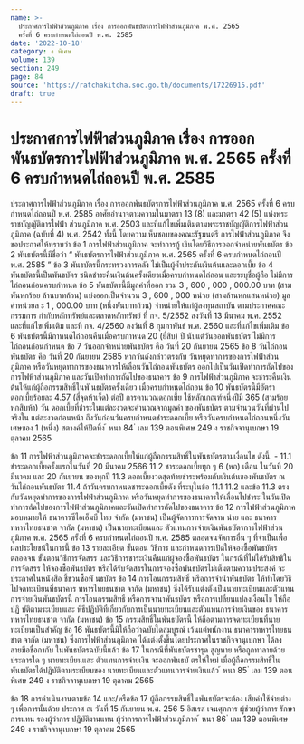```yaml
---
name: >-
  ประกาศการไฟฟ้าส่วนภูมิภาค เรื่อง การออกพันธบัตรการไฟฟ้าส่วนภูมิภาค พ.ศ. 2565
  ครั้งที่ 6 ครบกำหนดไถ่ถอนปี พ.ศ. 2585
date: '2022-10-18'
category: ง พิเศษ
volume: 139
section: 249
page: 84
source: 'https://ratchakitcha.soc.go.th/documents/17226915.pdf'
draft: true
---
```


# ประกาศการไฟฟ้าส่วนภูมิภาค เรื่อง การออกพันธบัตรการไฟฟ้าส่วนภูมิภาค พ.ศ. 2565 ครั้งที่ 6 ครบกำหนดไถ่ถอนปี พ.ศ. 2585

ประกาศการไฟฟ้าส่วนภูมิภาค เรื่อง การออกพันธบัตรการไฟฟ้าส่วนภูมิภาค พ.ศ. 2565 ครั้งที่ 6 ครบกำหนดไถ่ถอนปี พ.ศ. 2585 อาศัยอำนาจตามความในมาตรา 13 (8) และมาตรา 42 (5) แห่งพระราชบัญญัติการไฟฟ้า ส่วนภูมิภาค พ.ศ. 2503 และที่แก้ไขเพิ่มเติมตามพระราชบัญญัติการไฟฟ้าส่วนภูมิภาค (ฉบับที่ 4) พ.ศ. 2542 ทั้งนี้ โดยความเห็นชอบของคณะรัฐมนตรี การไฟฟ้าส่วนภูมิภาค จึงขอประกาศให้ทราบว่า ข้อ 1 การไฟฟ้าส่วนภูมิภาค จะทำการกู้ เงินโดยวิธีการออกจำหน่ายพันธบัตร ข้อ 2 พันธบัตรนี้มีชื่อว่า “ พันธบัตรการไฟฟ้าส่วนภูมิภาค พ.ศ. 2565 ครั้งที่ 6 ครบกำหนดไถ่ถอนปี พ.ศ. 2585 ” ข้อ 3 พันธบัตรนี้กระทรวงการคลัง ไม่เป็นผู้ค้ำประกันเงินต้นและดอกเบี้ย ข้อ 4 พันธบัตรนี้เป็นพันธบัตร ชนิดชำระคืนเงินต้นครั้งเดียวเมื่อครบกำหนดไถ่ถอน และระบุชื่อผู้ถือ ไม่มีการไถ่ถอนก่อนครบกำหนด ข้อ 5 พันธบัตรนี้มีมูลค่าที่ออก รวม 3 , 600 , 000 , 000.00 บาท (สามพันหกร้อย ล้านบาทถ้วน) แบ่งออกเป็นจำนวน 3 , 600 , 000 หน่วย (สามล้านหกแสนหน่วย) มูลค่าหน่วยล ะ 1 , 000.00 บาท (หนึ่งพันบาทถ้วน) จำหน่ายให้แก่ผู้ลงทุนสถาบัน ตามประกาศคณะกรรมการ กำกับหลักทรัพย์และตลาดหลักทรัพย์ ที่ กจ. 5/2552 ลงวันที่ 13 มีนาคม พ.ศ. 2552 และที่แก้ไขเพิ่มเติม และที่ กจ. 4/2560 ลงวันที่ 8 กุมภาพันธ์ พ.ศ. 2560 และที่แก้ไขเพิ่มเติม ข้อ 6 พันธบัตรนี้มีกาหนดไถ่ถอนคืนเมื่อครบกาหนด 20 (ยี่สิบ) ปี นับแต่วันออกพันธบัตร ไม่มีการไถ่ถอนก่อนกำหนด ข้อ 7 วันออกจำหน่ายพันธบัตร คือ วันที่ 20 กันยายน 2565 ข้อ 8 วันไถ่ถอนพันธบัตร คือ วันที่ 20 กันยายน 2585 หากวันดังกล่าวตรงกับ วันหยุดทาการของการไฟฟ้าส่วนภูมิภาค หรือวันหยุดทาการของธนาคารให้เลื่อนวันไถ่ถอนพันธบัตร ออกไปเป็นวันเปิดทำการถัดไปของการไฟฟ้าส่วนภูมิภาค และวันเปิดทำการถัดไปของธนาคาร ข้อ 9 การไฟฟ้าส่วนภูมิภาค จะชาระคืนเงินต้นให้แก่ผู้ถือกรรมสิทธิ์ในพั นธบัตรครั้งเดียว เมื่อครบกำหนดไถ่ถอน ข้อ 10 พันธบัตรนี้มีอัตราดอกเบี้ยร้อยละ 4.57 (สี่จุดห้าเจ็ด) ต่อปี การคานวณดอกเบี้ย ใช้หลักเกณฑ์หนึ่งปีมี 365 (สามร้อยหกสิบห้า) วัน ดอกเบี้ยที่ชำระในแต่ละงวดจะคำนวณจากมูลค่า ของพันธบัตร ตามจำนวนวันที่ผ่านไปจริงใน แต่ละงวดก่อนหน้า ถึงวันก่อนวันครบกำหนดชำระดอกเบี้ย หรือวันครบกำหนดไถ่ถอนหนึ่งวัน เศษของ 1 (หนึ่ง) สตางค์ให้ปัดทิ้ง ้ หนา 84 ่ เลม 139 ตอนพิเศษ 249 ง ราชกิจจานุเบกษา 19 ตุลาคม 2565

ข้อ 11 การไฟฟ้าส่วนภูมิภาคจะชำระดอกเบี้ยให้แก่ผู้ถือกรรมสิทธิ์ในพันธบัตรตามเงื่อนไข ดังนี้. - 11.1 ชำระดอกเบี้ยครั้งแรกในวันที่ 20 มีนาคม 2566 11.2 ชาระดอกเบี้ยทุก ๆ 6 (หก) เดือน ในวันที่ 20 มีนาคม และ 20 กันยายน ของทุกปี 11.3 ดอกเบี้ยงวดสุดท้ายชำระพร้อมกับเงินต้นของพันธบัตร ณ วันไถ่ถอนพันธบัตร 11.4 ถ้าวันครบกาหนดชาระดอกเบี้ยดัง ที่ระบุในข้อ 11.1 11.2 และข้อ 11.3 ตรงกับวันหยุดทำการของการไฟฟ้าส่วนภูมิภาค หรือวันหยุดทำการของธนาคารให้เลื่อนไปชำระ ในวันเปิดทำการถัดไปของการไฟฟ้าส่วนภูมิภาคและวันเปิดทำการถัดไปของธนาคาร ข้อ 12 การไฟฟ้าส่วนภูมิภาค มอบหมายให้ ธนาคารซีไอเอ็มบี ไทย จำกัด (มหาชน) เป็นผู้จัดการการจัดจาห น่าย และ ธนาคารทหารไทยธนชาต จากัด (มหาชน) เป็นนายทะเบียนและ ตัวแทนการจ่ายเงินพันธบัตรการไฟฟ้าส่วนภูมิภาค พ.ศ. 2565 ครั้งที่ 6 ครบกำหนดไถ่ถอนปี พ.ศ. 2585 ตลอดจนจัดการอื่น ๆ ที่จำเป็นเพื่อผลประโยชน์ในการนี้ ข้อ 13 รายละเอียด ขั้นตอน วิธีการ และกำหนดการเปิดให้จองซื้อพันธบัตร ตลอดจน ขั้นตอนวิธีการจัดสรร และวิธีการชาระเงินคืนแก่ผู้จองซื้อพันธบัตร ในกรณีที่ไม่ได้รับสิทธิในการจัดสรร ให้จองซื้อพันธบัตร หรือได้รับจัดสรรในการจองซื้อพันธบัตรไม่เต็มตามความประสงค์ จะประกาศในหนังสือ ชี้ชวนซื้อพั นธบัตร ข้อ 14 การโอนกรรมสิทธิ์ หรือการจำนำพันธบัตร ให้ทำโดยวิธีไปจดทะเบียนที่ธนาคาร ทหารไทยธนชาต จากัด (มหาชน) ซึ่งได้รับแต่งตั้งเป็นนายทะเบียนและตัวแทนการจ่ายเงินพันธบัตรนี้ การโอนกรรมสิทธิ์ หรือการจานาพันธบัตร หรือการเปลี่ยนแปลงเงื่อนไข ให้ถือปฏิ บัติตามระเบียบและ พิธีปฏิบัติที่เกี่ยวกับการเป็นนายทะเบียนและตัวแทนการจ่ายเงินของ ธนาคารทหารไทยธนชาต จากัด (มหาชน) ข้อ 15 กรรมสิทธิ์ในพันธบัตรนี้ ให้ถือตามการจดทะเบียนที่นายทะเบียนเป็นสำคัญ ข้อ 16 พันธบัตรนี้มิให้ถือว่าฉบับใดสมบูรณ์ เว้นแต่พนักงาน ธนาคารทหารไทยธนชาต จากัด (มหาชน) ซึ่งการไฟฟ้าส่วนภูมิภาค ได้แต่งตั้งขึ้นโดยประกาศในราชกิจจานุเบกษา ได้ลงลายมือชื่อกากับ ในพันธบัตรฉบับนี้แล้ว ข้อ 17 ในกรณีที่พันธบัตรชารุด สูญหาย หรือถูกทาลายด้วยประการใด ๆ นายทะเบียนและ ตัวแทนการจ่ายเงิน จะออกพันธบั ตรให้ใหม่ เมื่อผู้ถือกรรมสิทธิ์ในพันธบัตรได้ปฏิบัติตามระเบียบของ นายทะเบียนและตัวแทนการจ่ายเงินแล้ว ้ หนา 85 ่ เลม 139 ตอนพิเศษ 249 ง ราชกิจจานุเบกษา 19 ตุลาคม 2565

ข้อ 18 การดำเนินงานตามข้อ 14 และ/หรือข้อ 17 ผู้ถือกรรมสิทธิ์ในพันธบัตรจะต้อง เสียค่าใช้จ่ายต่าง ๆ เพื่อการนั้นด้วย ประกาศ ณ วันที่ 15 กันยายน พ.ศ. 256 5 อิสเรส เจนศุภการ ผู้ช่วยผู้ว่าการ รักษาการแทน รองผู้ว่าการ ปฏิบัติงานแทน ผู้ว่าการการไฟฟ้าส่วนภูมิภาค ้ หนา 86 ่ เลม 139 ตอนพิเศษ 249 ง ราชกิจจานุเบกษา 19 ตุลาคม 2565
